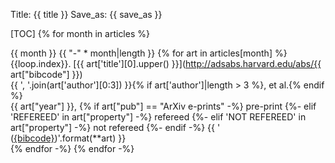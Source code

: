 Title: {{ title }}
Save_as: {{ save_as }}

[TOC]
{% for month in articles %}

{{ month }}
{{ "-" * month|length }}
{% for art in articles[month] %}
{{loop.index}}. [{{ art['title'][0].upper() }}](http://adsabs.harvard.edu/abs/{{ art["bibcode"] }})  
{{ ', '.join(art['author'][0:3]) }}{% if art['author']|length > 3 %}, et al.{% endif %}    
{{ art["year"] }}, {% if art["pub"] == "ArXiv e-prints" -%}
    pre-print
{%- elif 'REFEREED' in art["property"] -%}
    refereed
{%- elif 'NOT REFEREED' in art["property"] -%}
    not refereed
{%- endif -%}
{{ ' ([{bibcode}](http://adsabs.harvard.edu/abs/{bibcode}))'.format(**art) }}  
{% endfor -%}
{% endfor -%}